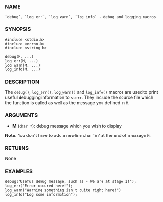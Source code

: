 ### NAME

    `debug`, `log_err`, `log_warn`, `log_info` - debug and logging macros

### SYNOPSIS

    #include <stdio.h>
    #include <errno.h>
    #include <string.h>

    debug(M, ...)
    log_err(M, ...)
    log_warn(M, ...)
    log_info(M, ...)

### DESCRIPTION
The `debug()`, `log_err()`, `log_warn()` and `log_info()` macros are used to print useful debugging information to `sterr`. They include the source file which the function is called as well as the message you defined in `M`.


### ARGUMENTS

- **M** (`char *`): debug message which you wish to display

**Note**: You don't have to add a newline char '\n' at the end of message `M`.

### RETURNS
None

### EXAMPLES

    debug("Useful debug message, such as - We are at stage 1!");
    log_err("Error occured here!");
    log_warn("Warning something isn't quite right here!");
    log_info("Log some information");
